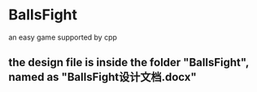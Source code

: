 # BallsFight
an easy game supported by cpp
## the design file is inside the folder "BallsFight", named as "BallsFight设计文档.docx" 
